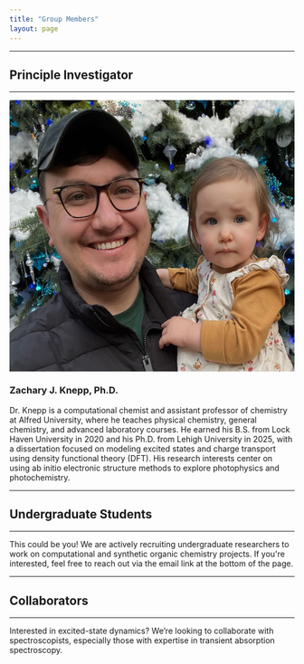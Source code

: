 ```yaml
---
title: "Group Members"
layout: page
---
```


---
## Principle Investigator
---

<img src="Zach_and_Marci.jpeg" 
        alt="Picture" 
        width="576" 
        height="480"
        style="display: block; margin: 0 auto" />

### Zachary J. Knepp, Ph.D.
Dr. Knepp is a computational chemist and assistant professor of chemistry at Alfred University, where he teaches physical chemistry, general chemistry, and advanced laboratory courses. He earned his B.S. from Lock Haven University in 2020 and his Ph.D. from Lehigh University in 2025, with a dissertation focused on modeling excited states and charge transport using density functional theory (DFT). His research interests center on using ab initio electronic structure methods to explore photophysics and photochemistry.  

---
## Undergraduate Students
---
This could be you! We are actively recruiting undergraduate researchers to work on computational and synthetic organic chemistry projects. If you're interested, feel free to reach out via the email link at the bottom of the page.

---
## Collaborators
---
Interested in excited-state dynamics? We’re looking to collaborate with spectroscopists, especially those with expertise in transient absorption spectroscopy.
